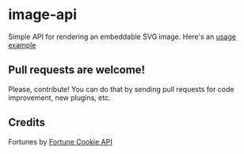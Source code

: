 # image-api

Simple API for rendering an embeddable SVG image. Here's an [usage example](https://github.com/lazaromenezes)

## Pull requests are welcome!

Please, contribute! You can do that by sending pull requests for code improvement, new plugins, etc.

## Credits

Fortunes by [Fortune Cookie API](http://fortunecookieapi.herokuapp.com/)

